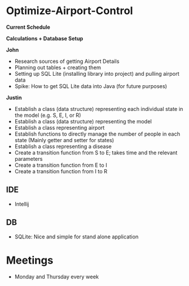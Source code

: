 # Optimize-Airport-Control

**Current Schedule**

**Calculations + Database Setup**

**John**
- Research sources of getting Airport Details
- Planning out tables + creating them
- Setting up SQL Lite (installing library into project) and pulling airport data
- Spike: How to get SQL Lite data into Java (for future purposes)

**Justin**
- Establish a class (data structure) representing each individual state in the model (e.g. S, E, I, or R)
- Establish a class (data structure) representing the model
- Establish a class representing airport
- Establish functions to directly manage the number of people in each state (Mainly getter and setter for states)
- Establish a class representing a disease
- Create a transition function from S to E; takes time and the relevant parameters
- Create a transition function from E to I
- Create a transition function from I to R


## IDE
- Intellij

## DB
- SQLite: Nice and simple for stand alone application

# Meetings
- Monday and Thursday every week
